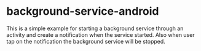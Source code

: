 # background-service-android

This is a simple example for starting a background service through an activity and create a notification when the service started. 
Also when user tap on the notification the background service will be stopped. 
